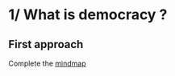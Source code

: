 # 1/ What is democracy ?

## First approach	

Complete the [mindmap](https://mymarkmap.vercel.app/##%20Democracy%0A%0A##%20First%20Approach%0A%0A###%20An%20example%20of%20%5C%5C%20what%20is%20democracy%0A%0A####%20My%20example%20%3C!--%20fold--%3E%0A%0A-%20%3Cblockquote%3EExplanation%3C/blockquote%3E%0A%0A###%20An%20example%20of%20what%20%5C%5C%20democracy%20is%20not%0A%0A####%20My%20example%20%3C!--%20fold--%3E%0A%0A-%20%3Cblockquote%3EExplanation%3C/blockquote%3E%0A%0A###%20An%20image%20or%20symbol%20that%20%5C%5C%20represents%20democracy%0A%0A####%20Image%20!%5B%5D(http://URL)%20%20%3C!--%20fold--%3E%0A%0A-%20%3Cblockquote%3EExplanation%3C/blockquote%3E%0A%0A###%20A%20quotation%20about%20%5C%5C%20democracy%0A%0A####%20My%20quotation%20%3C!--%20fold--%3E%0A%0A-%20%3Cblockquote%3EExplanation%3C/blockquote%3E%0A%0A##%20A%20definition%20of%20%5C%5C%20Democracy%0A%0A-%20My%20definition%0A%0A##%20Why%20Democracy%20%5C%5C%20is%20Important%0A%0A-%20First%20reason%0A-%20Second%20reason%0A-%20Third%20reason)